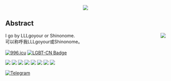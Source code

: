 <p align="center"><img align="middle" src="https://count.getloli.com/get/@LLLgoyour?theme=moebooru-h" /></p>

## Abstract
<a href="https://github.com/LLLgoyour"><img align="right" src="https://github-readme-stats.vercel.app/api?username=LLLgoyour&show_icons=true&theme=radical"></a>
I go by LLLgoyour or Shinonome. <br>
可以称呼我LLLgoyour或Shinonome。 <br>
<br>
[![996.icu](https://img.shields.io/badge/link-996.icu-red.svg)](https://996.icu)
[![LGBT-CN Badge](https://img.shields.io/badge/Support-LGBTQIA-FF0000)](https://git.io/JfJiO)

[![](https://img.shields.io/badge/-Pascal-3065A6?style=flat-square)](https://www.freepascal.org/)
[![](https://img.shields.io/badge/-Java-red?style=flat-square&logo=java&logoColor=black)](https://www.oracle.com/java/)
[![](https://img.shields.io/badge/-PHP-informational?style=flat-square&logo=php&logoColor=white)](https://www.php.net/)
[![](https://img.shields.io/badge/-JavaScript-114514?style=flat-square&logo=javascript&logoColor=white)](https://www.ecma-international.org/)
[![](https://img.shields.io/badge/-Vue.js-4fc08d?style=flat-square&logo=vue.js&logoColor=ffffff)](https://vuejs.org/)
[![](https://img.shields.io/badge/-Go-04ABD7?style=flat-square&logo=go&logoColor=black)](https://golang.org/)
[![](https://img.shields.io/badge/-Dart-04589C?style=flat-square&logo=dart&logoColor=white)](https://dart.dev/)
[![](https://img.shields.io/badge/-Latex-008080?style=flat-square&logo=latex&logoColor=white)](https://www.latex-project.org/)

[![Telegram](https://img.shields.io/badge/-telegram-red?color=white&logo=telegram&logoColor=black)](https://t.me/OverTExMZ295b3Vyride233)

<!--
LLLgoyour, 2023/6
-->
